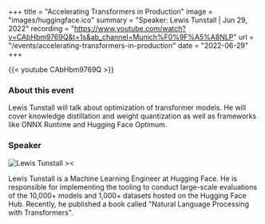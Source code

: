 +++
title = "Accelerating Transformers in Production"
image = "images/huggingface.ico"
summary = "Speaker: Lewis Tunstall | Jun 29, 2022"
recording = "https://www.youtube.com/watch?v=CAbHbm9769Q&t=1s&ab_channel=Munich%F0%9F%A5%A8NLP"
url = "/events/accelerating-transformers-in-production"
date = "2022-06-29"
+++

<!--more-->

{{< youtube CAbHbm9769Q >}}

### About this event

Lewis Tunstall will talk about optimization of transformer models. He will cover knowledge distillation and weight quantization as well as frameworks like ONNX Runtime and Hugging Face Optimum.

### Speaker

![Lewis Tunstall ><](/images/lewis-tunstall.jpeg)

Lewis Tunstall is a Machine Learning Engineer at Hugging Face. He is responsible for implementing the tooling to conduct large-scale evaluations of the 10,000+ models and 1,000+ datasets hosted on the Hugging Face Hub. Recently, he published a book called "Natural Language Processing with Transformers".